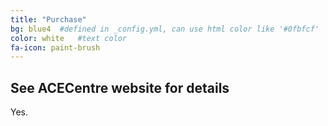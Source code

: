 ```yaml
---
title: "Purchase"
bg: blue4  #defined in _config.yml, can use html color like '#0fbfcf'
color: white   #text color
fa-icon: paint-brush
---
```


## See ACECentre website for details

Yes.
